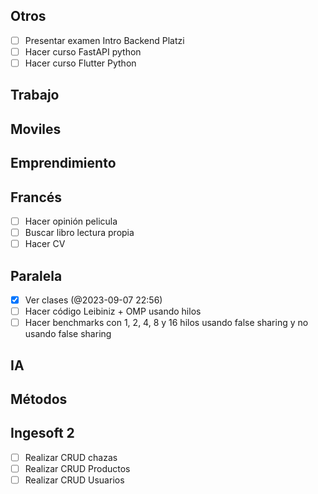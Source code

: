 ## Otros

- [ ] Presentar examen Intro Backend Platzi
- [ ] Hacer curso FastAPI python
- [ ] Hacer curso Flutter Python

## Trabajo


## Moviles


## Emprendimiento


## Francés
- [ ] Hacer opinión pelicula
- [ ] Buscar libro lectura propia
- [ ] Hacer CV
## Paralela

- [x] Ver clases (@2023-09-07 22:56)
- [ ] Hacer código Leibiniz  + OMP usando hilos
- [ ] Hacer benchmarks con 1, 2, 4, 8 y 16 hilos usando false sharing y no usando false sharing
## IA

## Métodos


## Ingesoft 2

- [ ] Realizar CRUD chazas
- [ ] Realizar CRUD Productos
- [ ] Realizar CRUD Usuarios 